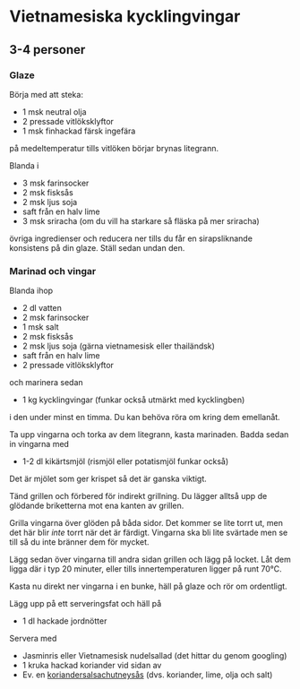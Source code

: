 # Vietnamesiska kycklingvingar
## 3-4 personer

### Glaze

Börja med att steka:

* 1 msk neutral olja
* 2 pressade vitlöksklyftor
* 1 msk finhackad färsk ingefära

på medeltemperatur tills vitlöken börjar brynas litegrann.

Blanda i

* 3 msk farinsocker
* 2 msk fisksås
* 2 msk ljus soja
* saft från en halv lime
* 3 msk sriracha (om du vill ha starkare så fläska på mer sriracha)

övriga ingredienser och reducera ner tills du får en sirapsliknande konsistens på din glaze. Ställ sedan undan den.

### Marinad och vingar

Blanda ihop

* 2 dl vatten
* 2 msk farinsocker
* 1 msk salt
* 2 msk fisksås
* 2 msk ljus soja (gärna vietnamesisk eller thailändsk)
* saft från en halv lime
* 2 pressade vitlöksklyftor

och marinera sedan

* 1 kg kycklingvingar (funkar också utmärkt med kycklingben)

i den under minst en timma. Du kan behöva röra om kring dem emellanåt.

Ta upp vingarna och torka av dem litegrann, kasta marinaden. Badda sedan in vingarna med

* 1-2 dl kikärtsmjöl (rismjöl eller potatismjöl funkar också)

Det är mjölet som ger krispet så det är ganska viktigt. 

Tänd grillen och förbered för indirekt grillning. Du lägger alltså upp de glödande briketterna mot ena kanten av grillen.

Grilla vingarna över glöden på båda sidor. Det kommer se lite torrt ut, men det här blir *inte* torrt när det är färdigt. Vingarna ska bli lite svärtade men se till så du inte bränner dem för mycket.

Lägg sedan över vingarna till andra sidan grillen och lägg på locket. Låt dem ligga där i typ 20 minuter, eller tills innertemperaturen ligger på runt 70°C.

Kasta nu direkt ner vingarna i en bunke, häll på glaze och rör om ordentligt.

Lägg upp på ett serveringsfat och häll på

* 1 dl hackade jordnötter
 
Servera med

* Jasminris eller Vietnamesisk nudelsallad (det hittar du genom googling)
* 1 kruka hackad koriander vid sidan av
* Ev. en [koriandersalsachutneysås](https://feeders.se/2018/03/08/koriandersalsachutneysas/) (dvs. koriander, lime, olja och salt)

